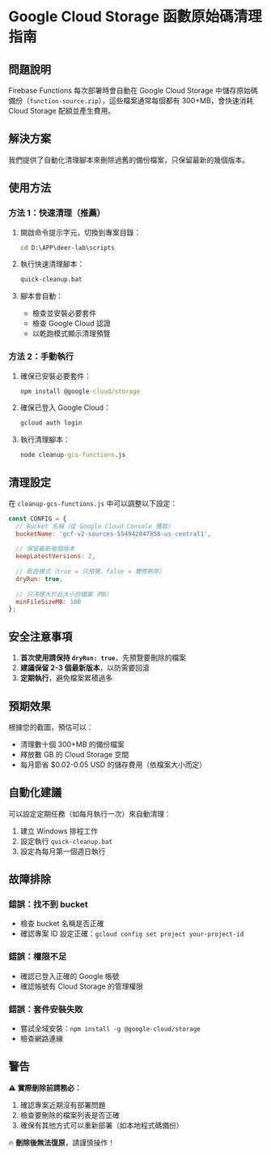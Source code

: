 # Google Cloud Storage 函數原始碼清理指南

## 問題說明

Firebase Functions 每次部署時會自動在 Google Cloud Storage 中儲存原始碼備份（`function-source.zip`），這些檔案通常每個都有 300+MB，會快速消耗 Cloud Storage 配額並產生費用。

## 解決方案

我們提供了自動化清理腳本來刪除過舊的備份檔案，只保留最新的幾個版本。

## 使用方法

### 方法 1：快速清理（推薦）

1. 開啟命令提示字元，切換到專案目錄：
   ```cmd
   cd D:\APP\deer-lab\scripts
   ```

2. 執行快速清理腳本：
   ```cmd
   quick-cleanup.bat
   ```

3. 腳本會自動：
   - 檢查並安裝必要套件
   - 檢查 Google Cloud 認證
   - 以乾跑模式顯示清理預覽

### 方法 2：手動執行

1. 確保已安裝必要套件：
   ```cmd
   npm install @google-cloud/storage
   ```

2. 確保已登入 Google Cloud：
   ```cmd
   gcloud auth login
   ```

3. 執行清理腳本：
   ```cmd
   node cleanup-gcs-functions.js
   ```

## 清理設定

在 `cleanup-gcs-functions.js` 中可以調整以下設定：

```javascript
const CONFIG = {
  // Bucket 名稱（從 Google Cloud Console 獲取）
  bucketName: 'gcf-v2-sources-554942047858-us-central1',
  
  // 保留最新幾個版本
  keepLatestVersions: 2,
  
  // 乾跑模式（true = 只預覽，false = 實際刪除）
  dryRun: true,
  
  // 只清理大於此大小的檔案（MB）
  minFileSizeMB: 100
};
```

## 安全注意事項

1. **首次使用請保持 `dryRun: true`**，先預覽要刪除的檔案
2. **建議保留 2-3 個最新版本**，以防需要回滾
3. **定期執行**，避免檔案累積過多

## 預期效果

根據您的截圖，預估可以：
- 清理數十個 300+MB 的備份檔案
- 釋放數 GB 的 Cloud Storage 空間
- 每月節省 $0.02-0.05 USD 的儲存費用（依檔案大小而定）

## 自動化建議

可以設定定期任務（如每月執行一次）來自動清理：

1. 建立 Windows 排程工作
2. 設定執行 `quick-cleanup.bat`
3. 設定為每月第一個週日執行

## 故障排除

### 錯誤：找不到 bucket
- 檢查 bucket 名稱是否正確
- 確認專案 ID 設定正確：`gcloud config set project your-project-id`

### 錯誤：權限不足
- 確認已登入正確的 Google 帳號
- 確認帳號有 Cloud Storage 的管理權限

### 錯誤：套件安裝失敗
- 嘗試全域安裝：`npm install -g @google-cloud/storage`
- 檢查網路連線

## 警告

⚠️ **實際刪除前請務必：**
1. 確認專案近期沒有部署問題
2. 檢查要刪除的檔案列表是否正確
3. 確保有其他方式可以重新部署（如本地程式碼備份）

🔥 **刪除後無法復原**，請謹慎操作！
